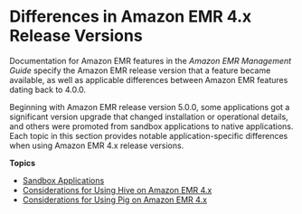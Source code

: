 # Differences in Amazon EMR 4\.x Release Versions<a name="emr-release-differences-4x"></a>

Documentation for Amazon EMR features in the *Amazon EMR Management Guide* specify the Amazon EMR release version that a feature became available, as well as applicable differences between Amazon EMR features dating back to 4\.0\.0\.

Beginning with Amazon EMR release version 5\.0\.0, some applications got a significant version upgrade that changed installation or operational details, and others were promoted from sandbox applications to native applications\. Each topic in this section provides notable application\-specific differences when using Amazon EMR 4\.x release versions\.

**Topics**
+ [Sandbox Applications](emr-sandbox-apps-4x.md)
+ [Considerations for Using Hive on Amazon EMR 4\.x](emr-Hive-4x.md)
+ [Considerations for Using Pig on Amazon EMR 4\.x](emr-Pig-4x.md)